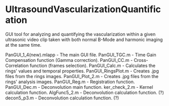 # UltrasoundVascularizationQuantification
GUI tool for analyzing and quantifying the vascularization within a given ultrasonic video clip taken with both normal B-Mode and harmonic imaging at the same time.

PanGUI_1_4(new).mlapp - The main GUI file.
PanGUI_TGC.m - Time Gain Compensation function (Gamma correction).
PanGUI_CC.m - Cross-Correlation function (frames selection).
PanGUI_Calc.m - Calculates the rings' values and temporal properties.
PanGUI_RingsPlot.m - Creates .jpg files from the rings images.
PanGUI_Plot_2.m - Creates .jpg files from the rings' analysis images.
PanGUI_Reg.m - Registration function.
PanGUI_Dec.m - Deconvolution main function.
ker_check_2.m - Kernel calculation function.
AlgFunc5_2.m - Deconvolution calculation function. (?)
decon5_p3.m - Deconvolution calculation function. (?)
